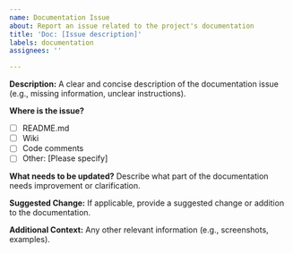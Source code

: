 ```yaml
---
name: Documentation Issue
about: Report an issue related to the project's documentation
title: 'Doc: [Issue description]'
labels: documentation
assignees: ''

---
```


**Description:**
A clear and concise description of the documentation issue (e.g., missing information, unclear instructions).

**Where is the issue?**
- [ ] README.md
- [ ] Wiki
- [ ] Code comments
- [ ] Other: [Please specify]

**What needs to be updated?**
Describe what part of the documentation needs improvement or clarification.

**Suggested Change:**
If applicable, provide a suggested change or addition to the documentation.

**Additional Context:**
Any other relevant information (e.g., screenshots, examples).
